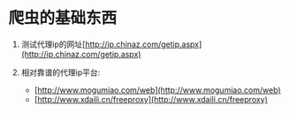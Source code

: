 爬虫的基础东西  
=  

1. 测试代理ip的网址[http://ip.chinaz.com/getip.aspx](http://ip.chinaz.com/getip.aspx)  

2. 相对靠谱的代理ip平台:  
   * [http://www.mogumiao.com/web](http://www.mogumiao.com/web)  
   * [http://www.xdaili.cn/freeproxy](http://www.xdaili.cn/freeproxy)